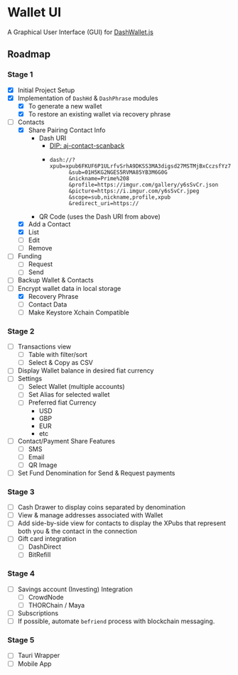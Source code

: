 # Wallet UI

A Graphical User Interface (GUI) for
[DashWallet.js](https://github.com/dashhive/DashWallet.js)


## Roadmap
### Stage 1
- [x] Initial Project Setup
- [x] Implementation of `DashHd` & `DashPhrase` modules
  - [x] To generate a new wallet
  - [x] To restore an existing wallet via recovery phrase
- [ ] Contacts
  - [x] Share Pairing Contact Info
    - Dash URI
      - [DIP: aj-contact-scanback](https://github.com/dashhive/DIPs/blob/aj-contact-scanback/aj-contact-scanback.md#1-contact-exchange)
      - ```
        dash://?xpub=xpub6FKUF6P1ULrfvSrhA9DKSS3MA3digsd27MSTMjBxCczsfYz7vcFLnbQwjP9CsAfEJsnD4UwtbU43iZaibv4vnzQNZmQAVcufN4r3pva8kTz
              &sub=01H5KG2NGES5RVMA85YB3M6G0G
              &nickname=Prime%208
              &profile=https://imgur.com/gallery/y6sSvCr.json
              &picture=https://i.imgur.com/y6sSvCr.jpeg
              &scope=sub,nickname,profile,xpub
              &redirect_uri=https://
        ```
    - QR Code (uses the Dash URI from above)
  - [x] Add a Contact
  - [x] List
  - [ ] Edit
  - [ ] Remove
- [ ] Funding
  - [ ] Request
  - [ ] Send
- [ ] Backup Wallet & Contacts
- [ ] Encrypt wallet data in local storage
  - [x] Recovery Phrase
  - [ ] Contact Data
  - [ ] Make Keystore Xchain Compatible

### Stage 2
 - [ ] Transactions view
   - [ ] Table with filter/sort
   - [ ] Select & Copy as CSV
 - [ ] Display Wallet balance in desired fiat currency
 - [ ] Settings
   - [ ] Select Wallet (multiple accounts)
   - [ ] Set Alias for selected wallet
   - [ ] Preferred fiat Currency
     - USD
     - GBP
     - EUR
     - etc
 - [ ] Contact/Payment Share Features
   - [ ] SMS
   - [ ] Email
   - [ ] QR Image
 - [ ] Set Fund Denomination for Send & Request  payments

### Stage 3
 - [ ] Cash Drawer to display coins separated by denomination
 - [ ] View & manage addresses associated with Wallet
 - [ ] Add side-by-side view for contacts to display the XPubs that represent both you & the contact in the connection
 - [ ] Gift card integration
   - [ ] DashDirect
   - [ ] BitRefill

### Stage 4
 - [ ] Savings account (Investing) Integration
   - [ ] CrowdNode
   - [ ] THORChain / Maya
 - [ ] Subscriptions
 - [ ] If possible, automate `befriend` process with blockchain messaging.

### Stage 5
 - [ ] Tauri Wrapper
 - [ ] Mobile App
